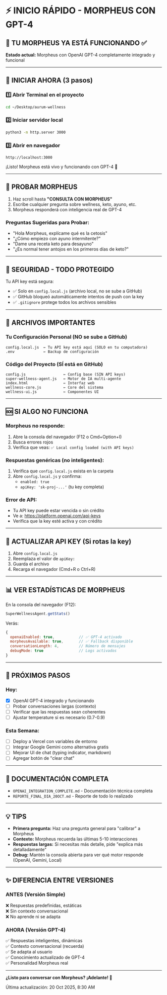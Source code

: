 # ⚡ INICIO RÁPIDO - MORPHEUS CON GPT-4

## 🎯 TU MORPHEUS YA ESTÁ FUNCIONANDO ✅

**Estado actual:** Morpheus con OpenAI GPT-4 completamente integrado y funcional

---

## 🚀 INICIAR AHORA (3 pasos)

### 1️⃣ Abrir Terminal en el proyecto
```bash
cd ~/Desktop/aurum-wellness
```

### 2️⃣ Iniciar servidor local
```bash
python3 -m http.server 3000
```

### 3️⃣ Abrir en navegador
```
http://localhost:3000
```

¡Listo! Morpheus está vivo y funcionando con GPT-4 🎉

---

## 💬 PROBAR MORPHEUS

1. Haz scroll hasta **"CONSULTA CON MORPHEUS"**
2. Escribe cualquier pregunta sobre wellness, keto, ayuno, etc.
3. Morpheus responderá con inteligencia real de GPT-4

### Preguntas Sugeridas para Probar:
- "Hola Morpheus, explícame qué es la cetosis"
- "¿Cómo empiezo con ayuno intermitente?"
- "Dame una receta keto para desayuno"
- "¿Es normal tener antojos en los primeros días de keto?"

---

## 🔐 SEGURIDAD - TODO PROTEGIDO

Tu API key está segura:
- ✅ Solo en `config.local.js` (archivo local, no se sube a GitHub)
- ✅ GitHub bloqueó automáticamente intentos de push con la key
- ✅ `.gitignore` protege todos los archivos sensibles

---

## 📁 ARCHIVOS IMPORTANTES

### Tu Configuración Personal (NO se sube a GitHub)
```
config.local.js  ← Tu API key está aquí (SOLO en tu computadora)
.env             ← Backup de configuración
```

### Código del Proyecto (SÍ está en GitHub)
```
config.js                 ← Config base (SIN API keys)
super-wellness-agent.js   ← Motor de IA multi-agente
index.html                ← Interfaz web
wellness-core.js          ← Core del sistema
wellness-ui.js            ← Componentes UI
```

---

## 🆘 SI ALGO NO FUNCIONA

### Morpheus no responde:
1. Abre la consola del navegador (F12 o Cmd+Option+I)
2. Busca errores rojos
3. Verifica que veas: `✅ Local config loaded (with API keys)`

### Respuestas genéricas (no inteligentes):
1. Verifica que `config.local.js` exista en la carpeta
2. Abre `config.local.js` y confirma:
   - `enabled: true`
   - `apiKey: 'sk-proj-...'` (tu key completa)

### Error de API:
- Tu API key puede estar vencida o sin crédito
- Ve a: https://platform.openai.com/api-keys
- Verifica que la key esté activa y con crédito

---

## 🔄 ACTUALIZAR API KEY (Si rotas la key)

1. Abre `config.local.js`
2. Reemplaza el valor de `apiKey:`
3. Guarda el archivo
4. Recarga el navegador (Cmd+R o Ctrl+R)

---

## 📊 VER ESTADÍSTICAS DE MORPHEUS

En la consola del navegador (F12):
```javascript
SuperWellnessAgent.getStats()
```

Verás:
```javascript
{
  openaiEnabled: true,           // ✅ GPT-4 activado
  morpheusAvailable: true,       // ✅ Fallback disponible
  conversationLength: 4,         // Número de mensajes
  debugMode: true                // Logs activados
}
```

---

## 🚀 PRÓXIMOS PASOS

### Hoy:
- [x] OpenAI GPT-4 integrado y funcionando
- [ ] Probar conversaciones largas (contexto)
- [ ] Verificar que las respuestas sean coherentes
- [ ] Ajustar temperature si es necesario (0.7-0.9)

### Esta Semana:
- [ ] Deploy a Vercel con variables de entorno
- [ ] Integrar Google Gemini como alternativa gratis
- [ ] Mejorar UI de chat (typing indicator, markdown)
- [ ] Agregar botón de "clear chat"

---

## 📖 DOCUMENTACIÓN COMPLETA

- `OPENAI_INTEGRATION_COMPLETE.md` - Documentación técnica completa
- `REPORTE_FINAL_DIA_20OCT.md` - Reporte de todo lo realizado

---

## 💡 TIPS

- **Primera pregunta:** Haz una pregunta general para "calibrar" a Morpheus
- **Contexto:** Morpheus recuerda las últimas 5-10 interacciones
- **Respuestas largas:** Si necesitas más detalle, pide "explica más detalladamente"
- **Debug:** Mantén la consola abierta para ver qué motor responde (OpenAI, Gemini, Local)

---

## ✨ DIFERENCIA ENTRE VERSIONES

### ANTES (Versión Simple)
❌ Respuestas predefinidas, estáticas  
❌ Sin contexto conversacional  
❌ No aprende ni se adapta  

### AHORA (Versión GPT-4)
✅ Respuestas inteligentes, dinámicas  
✅ Contexto conversacional (recuerda)  
✅ Se adapta al usuario  
✅ Conocimiento actualizado de GPT-4  
✅ Personalidad Morpheus real  

---

**¿Listo para conversar con Morpheus? ¡Adelante! 💎**

Última actualización: 20 Oct 2025, 8:30 AM
